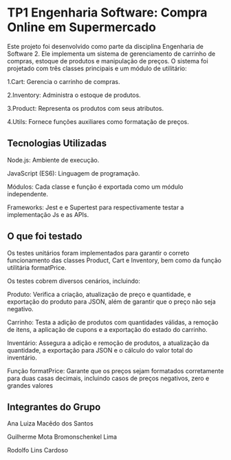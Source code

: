 # **TP1 Engenharia Software: Compra Online em Supermercado**

Este projeto foi desenvolvido como parte da disciplina Engenharia de Software 2. Ele implementa um sistema de gerenciamento de carrinho de compras, estoque de produtos e manipulação de preços. O sistema foi projetado com três classes principais e um módulo de utilitário:

  1.Cart: Gerencia o carrinho de compras.
  
  2.Inventory: Administra o estoque de produtos.
  
  3.Product: Representa os produtos com seus atributos.
  
  4.Utils: Fornece funções auxiliares como formatação de preços.

## **Tecnologias Utilizadas**

  Node.js: Ambiente de execução.

  JavaScript (ES6): Linguagem de programação.
  
  Módulos: Cada classe e função é exportada como um módulo independente.

  Frameworks: Jest e e Supertest para respectivamente testar a implementação Js e as APIs.

 ## **O que foi testado** 
 
  Os testes unitários foram implementados para garantir o correto funcionamento das classes Product, Cart e Inventory, bem como da função utilitária formatPrice. 
  
  Os testes cobrem diversos cenários, incluindo:

  Produto: Verifica a criação, atualização de preço e quantidade, e exportação do produto para JSON, além de garantir que o preço não seja negativo.
  
  Carrinho: Testa a adição de produtos com quantidades válidas, a remoção de itens, a aplicação de cupons e a exportação do estado do carrinho.
  
  Inventário: Assegura a adição e remoção de produtos, a atualização da quantidade, a exportação para JSON e o cálculo do valor total do inventário.
  
  Função formatPrice: Garante que os preços sejam formatados corretamente para duas casas decimais, incluindo casos de preços negativos, zero e grandes valores
    
 ## **Integrantes do Grupo**
 
  Ana Luiza Macêdo dos Santos
  
  Guilherme Mota Bromonschenkel Lima
  
  Rodolfo Lins Cardoso

